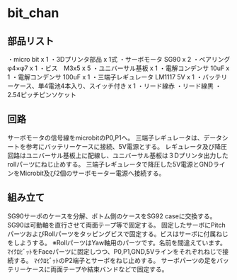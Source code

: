 # bit_chan

## 部品リスト

・micro bit x 1
・3Dプリンタ部品 x 1式
・サーボモータ SG90 x 2
・ベアリング φ4×φ7 x 1
・ビス　M3x5 x 5
・ユニバーサル基板 x 1
・電解コンデンサ 10uF x 1
・電解コンデンサ 100uF x 1
・三端子レギュレータ LM1117 5V x 1
・バッテリーケース、単4電池4本入り、スイッチ付き x 1
・リード線赤
・リード線黒
・2.54ピッチピンソケット

## 回路
サーボモータの信号線をmicrobitのP0,P1へ。
三端子レギュレータは、データシートを参考にバッテリーケースに接続、5V電源とする。
レギュレータ及び降圧回路はユニバーサル基板上に配線し、ユニバーサル基板は３Dプリンタ出力したrollパーツにねじ止めする。
三端子レギュレータで降圧した5V電源とGNDラインをMicrobit及び2個のサーボモーター電源へ接続する。

## 組み立て
SG90サーボのケースを分解、ボトム側のケースをSG92 caseに交換する。
SG90は可動軸を直行させて両面テープ等で固定する。
固定したサーボにPitchパーツおよびRollパーツをタッピングビスで固定する。ビスはサーボに付属ねじをしようする。
※RollパーツはYaw軸用のパーツです。名前を間違えています。
ﾏｲｸﾛﾋﾞｯﾄをFaceパーツに固定しつつ、P0,P1,GND,5Vラインをそれぞれねじで接続する。
ﾏｲｸﾛﾋﾞｯﾄのP2端子とサーボをねじ止めする。
サーボパーツの足をバッテリーケースに両面テープや結束バンドなどで固定する。
